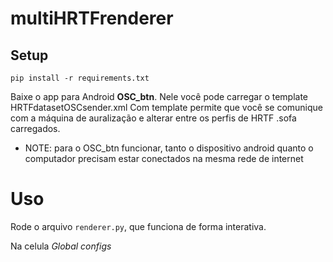 # multiHRTFrenderer

## Setup

```
pip install -r requirements.txt

```

Baixe o app para Android **OSC_btn**. Nele você pode carregar o template HRTFdatasetOSCsender.xml
Com template permite que você se comunique com a máquina de auralização e alterar entre os perfis de HRTF .sofa carregados.

- NOTE: para o OSC_btn funcionar, tanto o dispositivo android quanto o computador precisam estar conectados na mesma rede de internet


# Uso

Rode o arquivo ```renderer.py```, que funciona de forma interativa.


Na celula *Global configs* 





